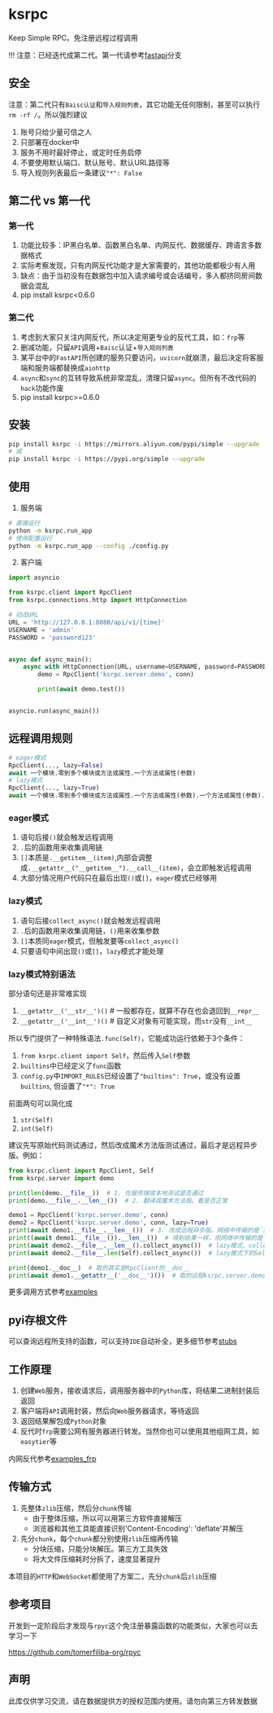 # ksrpc

Keep Simple RPC。免注册远程过程调用

!!! 注意：已经迭代成第二代。第一代请参考[fastapi](https://github.com/wukan1986/ksrpc/tree/fastapi)分支

## 安全

注意：第二代只有`Baisc认证`和`导入规则列表`，其它功能无任何限制，甚至可以执行`rm -rf /`。所以强烈建议

1. 账号只给少量可信之人
2. 只部署在docker中
3. 服务不用时最好停止，或定时任务启停
4. 不要使用默认端口、默认账号、默认URL路径等
5. 导入规则列表最后一条建议`"*": False`

## 第二代 vs 第一代

### 第一代

1. 功能比较多：IP黑白名单、函数黑白名单、内网反代、数据缓存、跨语言多数据格式
2. 实际考察发现，只有内网反代功能才是大家需要的，其他功能都极少有人用
3. 缺点：由于当初没有在数据包中加入请求编号或会话编号，多人都挤同房间数据会混乱
4. pip install ksrpc<0.6.0

### 第二代

1. 考虑到大家只关注内网反代，所以决定用更专业的反代工具，如：`frp`等
2. 删减功能，只留`API`调用+`Baisc`认证+`导入规则列表`
3. 某平台中的`FastAPI`所创建的服务只要访问，`uvicorn`就崩溃，最后决定将客服端和服务端都替换成`aiohttp`
4. `async`和`sync`的互转导致系统非常混乱，清理只留`async`。但所有不改代码的`hack`功能作废
5. pip install ksrpc>=0.6.0

## 安装

```bash
pip install ksrpc -i https://mirrors.aliyun.com/pypi/simple --upgrade
# 或
pip install ksrpc -i https://pypi.org/simple --upgrade
```

## 使用

1. 服务端

```bash
# 直接运行
python -m ksrpc.run_app
# 使用配置运行
python -m ksrpc.run_app --config ./config.py
```

2. 客户端

```python
import asyncio

from ksrpc.client import RpcClient
from ksrpc.connections.http import HttpConnection

# 动态URL
URL = 'http://127.0.0.1:8080/api/v1/{time}'
USERNAME = 'admin'
PASSWORD = 'password123'


async def async_main():
    async with HttpConnection(URL, username=USERNAME, password=PASSWORD) as conn:
        demo = RpcClient('ksrpc.server.demo', conn)

        print(await demo.test())


asyncio.run(async_main())
```

## 远程调用规则

```python
# eager模式
RpcClient(..., lazy=False)
await 一个模块.零到多个模块或方法或属性.一个方法或属性(参数)
# lazy模式
RpcClient(..., lazy=True)
await 一个模块.零到多个模块或方法或属性.一个方法或属性(参数).一个方法或属性(参数).collect_async()
```

### eager模式

1. 语句后接`()`就会触发远程调用
2. `.`后的函数用来收集调用链
3. `[]`本质是`.__getitem__(item)`,内部会调整成`.__getattr__("__getitem__").__call__(item)`，会立即触发远程调用
4. 大部分情况用户代码只在最后出现`()`或`[]`，`eager`模式已经够用

### lazy模式

1. 语句后接`collect_async()`就会触发远程调用
2. `.`后的函数用来收集调用链，`()`用来收集参数
3. `[]`本质同`eager`模式，但触发要等`collect_async()`
4. 只要语句中间出现`()`或`[]`，`lazy`模式才能处理

### lazy模式特别语法

部分语句还是非常难实现

1. `__getattr__('__str__')()` # 一般都存在，就算不存在也会退回到`__repr__`
2. `__getattr__('__int__')()` # 自定义对象有可能实现，而`str`没有`__int__`

所以专门提供了一种特殊语法`.func(Self)`，它能成功运行依赖于3个条件：

1. `from ksrpc.client import Self`，然后传入`Self`参数
2. `builtins`中已经定义了`func`函数
3. `config.py`中`IMPORT_RULES`已经设置了`"builtins": True`，或没有设置`builtins`, 但设置了`"*": True`

前面两句可以简化成

1. `str(Self)`
2. `int(Self)`

建议先写原始代码测试通过，然后改成魔术方法版测试通过，最后才是远程异步版。例如：

```python
from ksrpc.client import RpcClient, Self
from ksrpc.server import demo

print(len(demo.__file__))  # 1. 在服务端或本地测试是否通过
print(demo.__file__.__len__())  # 2. 翻译成魔术方法版。看是否正常

demo1 = RpcClient('ksrpc.server.demo', conn)
demo2 = RpcClient('ksrpc.server.demo', conn, lazy=True)
print(await demo1.__file__.__len__())  # 3. 改成远程异步版。网络中传输的是`int`
print((await demo1.__file__()).__len__())  # 得到结果一样，但网络中传输的是`str`，然后本地算的`len()`
print(await demo2.__file__.__len__().collect_async())  # lazy模式，collect_async()前的代码都会在服务端计算
print(await demo2.__file__.len(Self).collect_async())  # lazy模式下的Self扩展写法

print(demo1.__doc__)  # 取的其实是RpcClient的__doc__
print(await demo1.__getattr__('__doc__')())  # 取的远程ksrpc.server.demo.__doc__
```

更多调用方式参考[examples](https://github.com/wukan1986/ksrpc/blob/main/examples)

## pyi存根文件

可以查询远程所支持的函数，可以支持`IDE`自动补全，更多细节参考[stubs](https://github.com/wukan1986/ksrpc/blob/main/stubs)

## 工作原理

1. 创建`Web`服务，接收请求后，调用服务器中的`Python`库，将结果二进制封装后返回
2. 客户端将`API`调用封装，然后向`Web`服务器请求，等待返回
3. 返回结果解包成`Python`对象
4. 反代时`frp`需要公网有服务器进行转发。当然你也可以使用其他组网工具，如`easytier`等

内网反代参考[examples_frp](https://github.com/wukan1986/ksrpc/tree/main/examples_frp)

## 传输方式

1. 先整体`zlib`压缩，然后分`chunk`传输
    - 由于整体压缩，所以可以用第三方软件直接解压
    - 浏览器和其他工具能直接识别'Content-Encoding': 'deflate'并解压
2. 先分`chunk`，每个`chunk`都分别使用`zlib`压缩再传输
    - 分块压缩，只能分块解压。第三方工具失效
    - 将大文件压缩耗时分拆了，速度显著提升

本项目的`HTTP`和`WebSocket`都使用了方案二，先分`chunk`后`zlib`压缩

## 参考项目

开发到一定阶段后才发现与`rpyc`这个免注册暴露函数的功能类似，大家也可以去学习一下

https://github.com/tomerfiliba-org/rpyc

## 声明

此库仅供学习交流，请在数据提供方的授权范围内使用。请勿向第三方转发数据